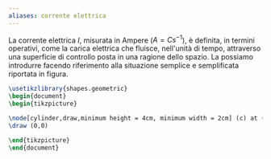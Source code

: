 ```yaml
---
aliases: corrente elettrica
---
```



La corrente elettrica $I$, misurata in Ampere ($A = Cs^{-1}$), è definita, in termini operativi, come la carica elettrica che fluisce, nell'unità di tempo, attraverso una superficie di controllo posta in una ragione dello spazio. La possiamo introdurre facendo riferimento alla situazione semplice e semplificata riportata in figura.
```tikz
\usetikzlibrary{shapes.geometric}
\begin{document}
\begin{tikzpicture}

\node[cylinder,draw,minimum height = 4cm, minimum width = 2cm] (c) at (0,0){};
\draw (0,0)

\end{tikzpicture}
\end{document}
```
